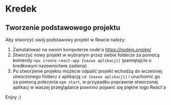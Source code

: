 # Kredek

## Tworzenie podstawowego projektu 
Aby stworzyć swój podstawowy projekt w Reacie należy:
1. Zainstalować na swoim komputerze node'a https://nodejs.org/en/
2. Stworzyć nowy projekt w wybranym przez siebie folderze za pomocą komendy ```npx create-react-app {nazwa aplikacji}``` (pamiętajcie o kredkowym nazewnictwie zadania)
3. Po stworzenie projektu możecie odpalić projekt wchodzą do wcześniej utworzonego folderu z aplikacją ```cd {nazwa aplikacji}``` i uruchomić go za pomocą polecenia 
```npm start```, w przypadku poprawnie stworzonej aplikacj w waszej przeglądarce powinno pojawić się piękne logo React'a

Enjoy ;)
